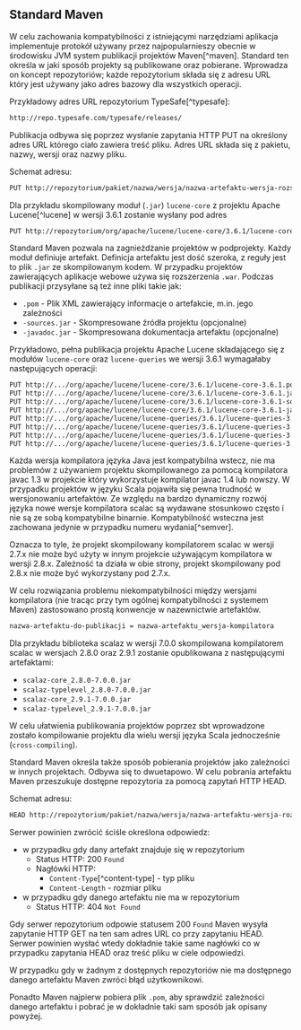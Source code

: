 ## Standard Maven ##

W celu zachowania kompatybilności z istniejącymi narzędziami aplikacja implementuje protokół używany przez najpopularnieszy obecnie w środowisku JVM system publikacji projektów Maven[^maven]. Standard ten określa w jaki sposób projekty są publikowane oraz pobierane. Wprowadza on koncept repozytoriów; każde repozytorium składa się z adresu URL który jest używany jako adres bazowy dla wszystkich operacji. 

Przykładowy adres URL repozytorium TypeSafe[^typesafe]:

```bash
http://repo.typesafe.com/typesafe/releases/
```

Publikacja odbywa się poprzez wysłanie zapytania HTTP PUT na określony adres URL którego ciało zawiera treść pliku.
Adres URL składa się z pakietu, nazwy, wersji oraz nazwy pliku.

Schemat adresu:

```bash
PUT http://repozytorium/pakiet/nazwa/wersja/nazwa-artefaktu-wersja-rozszerzenie
```

Dla przykładu skompilowany moduł (`.jar`) `lucene-core` z projektu Apache Lucene[^lucene] w wersji 3.6.1 zostanie wysłany pod adres

```bash
PUT http://repozytorium/org/apache/lucene/lucene-core/3.6.1/lucene-core-3.6.1.jar
```

Standard Maven pozwala na zagnieżdżanie projektów w podprojekty. Każdy moduł definiuje artefakt. Definicja artefaktu jest dość szeroka, z reguły jest to plik `.jar` ze skompilowanym kodem. W przypadku projektów zawierających aplikacje webowe używa się rozszerzenia `.war`. Podczas publikacji przysyłane są też inne pliki takie jak:

* `.pom` - Plik XML zawierający informacje o artefakcie, m.in. jego zależności
* `-sources.jar` - Skompresowane źródła projektu (opcjonalne)
* `-javadoc.jar` - Skompresowana dokumentacja artefaktu (opcjonalne)

Przykładowo, pełna publikacja projektu Apache Lucene składającego się z modułów `lucene-core` oraz `lucene-queries` we wersji 3.6.1 wymagałaby następujących operacji:

```bash
PUT http://.../org/apache/lucene/lucene-core/3.6.1/lucene-core-3.6.1.pom
PUT http://.../org/apache/lucene/lucene-core/3.6.1/lucene-core-3.6.1.jar
PUT http://.../org/apache/lucene/lucene-core/3.6.1/lucene-core-3.6.1-sources.jar
PUT http://.../org/apache/lucene/lucene-core/3.6.1/lucene-core-3.6.1-javadoc.jar
PUT http://.../org/apache/lucene/lucene-queries/3.6.1/lucene-queries-3.6.1.pom
PUT http://.../org/apache/lucene/lucene-queries/3.6.1/lucene-queries-3.6.1.jar
PUT http://.../org/apache/lucene/lucene-queries/3.6.1/lucene-queries-3.6.1-sources.jar
PUT http://.../org/apache/lucene/lucene-queries/3.6.1/lucene-queries-3.6.1-javadoc.jar
```

Każda wersja kompilatora języka Java jest kompatybilna wstecz, nie ma problemów z używaniem projektu skompilowanego za pomocą kompilatora javac 1.3 w projekcie który wykorzystuje kompilator javac 1.4 lub nowszy. W przypadku projektów w języku Scala pojawiła się pewna trudność w wersjonowaniu artefaktów. Ze względu na bardzo dynamiczny rozwój języka nowe wersje kompilatora scalac są wydawane stosunkowo często i nie są ze sobą kompatybilne binarnie. Kompatybilność wsteczna jest zachowana jedynie w przypadku numeru wydania[^semver].

Oznacza to tyle, że projekt skompilowany kompilatorem scalac w wersji 2.7.x nie może być użyty w innym projekcie używającym kompilatora w wersji 2.8.x. Zależność ta działa w obie strony, projekt skompilowany pod 2.8.x nie może być wykorzystany pod 2.7.x. 

W celu rozwiązania problemu niekompatybilności między wersjami kompilatora (nie tracąc przy tym ogólnej kompatybilności z systemem Maven) zastosowano prostą konwencje w nazewnictwie artefaktów.

```bash
nazwa-artefaktu-do-publikacji = nazwa-artefaktu_wersja-kompilatora
```

Dla przykładu biblioteka scalaz w wersji 7.0.0 skompilowana kompilatorem scalac w wersjach 2.8.0 oraz 2.9.1 zostanie opublikowana z następującymi artefaktami:

* `scalaz-core_2.8.0-7.0.0.jar`
* `scalaz-typelevel_2.8.0-7.0.0.jar`
* `scalaz-core_2.9.1-7.0.0.jar`
* `scalaz-typelevel_2.9.1-7.0.0.jar`

W celu ułatwienia publikowania projektów poprzez sbt wprowadzone zostało kompilowanie projektu dla wielu wersji języka Scala jednocześnie (`cross-compiling`).


Standard Maven określa także sposób pobierania projektów jako zależności w innych projektach. Odbywa się to dwuetapowo. W celu pobrania artefaktu Maven przeszukuje dostępne repozytoria za pomocą zapytań HTTP HEAD.

Schemat adresu:

```bash
HEAD http://repozytorium/pakiet/nazwa/wersja/nazwa-artefaktu-wersja-rozszerzenie
```

Serwer powinien zwrócić ściśle określona odpowiedz:

* w przypadku gdy dany artefakt znajduje się w repozytorium
    * Status HTTP: 200 `Found`
    * Nagłówki HTTP:
        * `Content-Type`[^content-type] - typ pliku
        * `Content-Length` - rozmiar pliku
* w przypadku gdy danego artefaktu nie ma w repozytorium
    * Status HTTP: 404 `Not Found`

Gdy serwer repozytorium odpowie statusem 200 `Found` Maven wysyła zapytanie HTTP GET na ten sam adres URL co przy zapytaniu HEAD. Serwer powinien wysłać wtedy dokładnie takie same nagłówki co w przypadku zapytania HEAD oraz treść pliku w ciele odpowiedzi.

W przypadku gdy w żadnym z dostępnych repozytoriów nie ma dostępnego danego artefaktu Maven zwróci błąd użytkownikowi.

Ponadto Maven najpierw pobiera plik `.pom`, aby sprawdzić zależności danego artefaktu i pobrać je w dokładnie taki sam sposób jak opisany powyżej.

